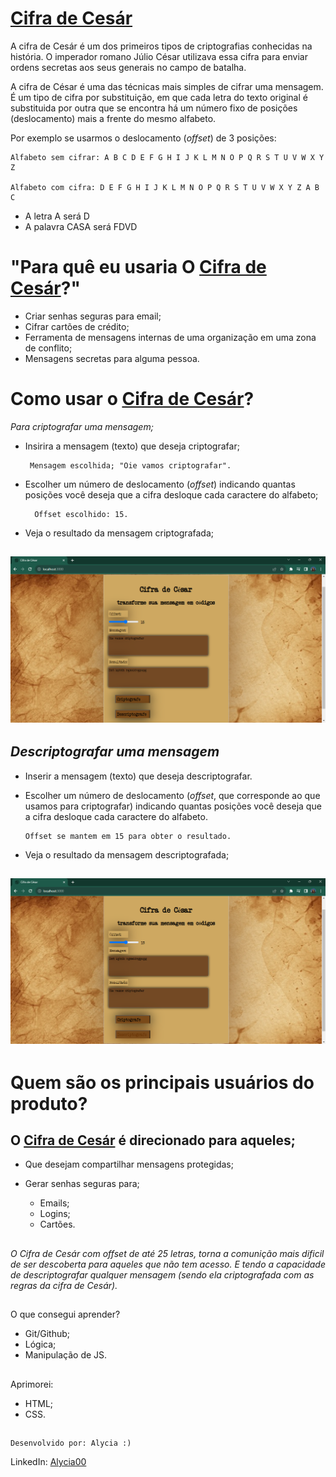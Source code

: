 # <a href="https://alycia00.github.io/SAP011-cipher/">Cifra de Cesár</a>

A cifra de Cesár é um dos primeiros tipos de criptografias conhecidas na história.
O imperador romano Júlio César utilizava essa cifra para enviar
ordens secretas aos seus generais no campo de batalha.

A cifra de César é uma das técnicas mais simples de cifrar uma mensagem. É um
tipo de cifra por substituição, em que cada letra do texto original é
substituida por outra que se encontra há um número fixo de posições
(deslocamento) mais a frente do mesmo alfabeto.

Por exemplo se usarmos o deslocamento (_offset_) de 3 posições:

    Alfabeto sem cifrar: A B C D E F G H I J K L M N O P Q R S T U V W X Y Z

    Alfabeto com cifra: D E F G H I J K L M N O P Q R S T U V W X Y Z A B C

   * A letra A será D
   * A palavra CASA será FDVD


##
# "Para quê eu usaria O <a href="https://alycia00.github.io/SAP011-cipher/">Cifra de Cesár</a>?"

* Criar senhas seguras para email;
* Cifrar cartões de crédito;
* Ferramenta de mensagens internas de uma organização
  em uma zona de conflito;
* Mensagens secretas para alguma pessoa.


##

# Como usar o <a href="https://alycia00.github.io/SAP011-cipher/">Cifra de Cesár</a>?

 _Para criptografar uma mensagem;_

  - Insirira a mensagem (texto) que deseja criptografar; 
      
         Mensagem escolhida; "Oie vamos criptografar".

  - Escolher um número de deslocamento (_offset_) indicando quantas posições 
  você deseja que a cifra desloque cada caractere do alfabeto;

          Offset escolhido: 15.

  - Veja o resultado da mensagem criptografada;

## ![Alt text](<Captura de tela 2023-07-27 123620.png>)



## _Descriptografar uma mensagem_
  - Inserir a mensagem (texto) que deseja descriptografar. 

  - Escolher um número de deslocamento (_offset_, que corresponde ao que usamos para criptografar) indicando quantas posições você deseja que a cifra desloque cada caractere do alfabeto.  

        Offset se mantem em 15 para obter o resultado.

  - Veja o resultado da mensagem descriptografada;
## ![Alt text](<Captura de tela 2023-07-27 123657.png>)


##

# Quem são os principais usuários do produto?

 ## O <a href="https://alycia00.github.io/SAP011-cipher/">Cifra de Cesár</a> é direcionado para aqueles;
* Que desejam compartilhar mensagens protegidas;

* Gerar senhas seguras para;

   * Emails;
   * Logins;
   * Cartões.


##
_O Cifra de Cesár com offset de até 25 letras, torna a comunição mais dificil de ser descoberta para aqueles que não tem acesso. E tendo a capacidade de descriptografar qualquer mensagem (sendo ela criptografada com as regras da cifra de Cesár)._

    
 ##

O que consegui aprender?

* Git/Github;
* Lógica;
* Manipulação de JS.

##
Aprimorei: 
* HTML;
* CSS.

##
    Desenvolvido por: Alycia :)

 LinkedIn: <a href= https://www.linkedin.com/in/alyciag2004>Alycia00</a>




